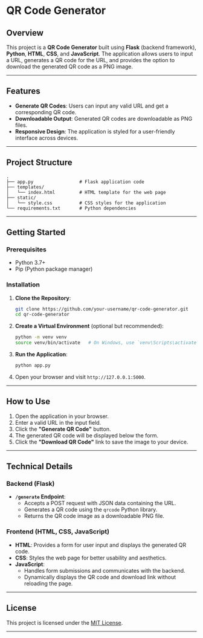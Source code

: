 # QR Code Generator

## Overview

This project is a **QR Code Generator** built using **Flask** (backend framework), **Python**, **HTML**, **CSS**, and **JavaScript**. The application allows users to input a URL, generates a QR code for the URL, and provides the option to download the generated QR code as a PNG image.

---

## Features

- **Generate QR Codes**: Users can input any valid URL and get a corresponding QR code.
- **Downloadable Output**: Generated QR codes are downloadable as PNG files.
- **Responsive Design**: The application is styled for a user-friendly interface across devices.

---

## Project Structure

```plaintext
.
├── app.py                 # Flask application code
├── templates/
│   └── index.html         # HTML template for the web page
├── static/
│   └── style.css          # CSS styles for the application
└── requirements.txt       # Python dependencies
```

---

## Getting Started

### Prerequisites

- Python 3.7+
- Pip (Python package manager)

### Installation

1. **Clone the Repository**:
   ```bash
   git clone https://github.com/your-username/qr-code-generator.git
   cd qr-code-generator
   ```

2. **Create a Virtual Environment** (optional but recommended):
   ```bash
   python -m venv venv
   source venv/bin/activate   # On Windows, use `venv\Scripts\activate`
   ```

3. **Run the Application**:
   ```bash
   python app.py
   ```

4. Open your browser and visit `http://127.0.0.1:5000`.

---

## How to Use

1. Open the application in your browser.
2. Enter a valid URL in the input field.
3. Click the **"Generate QR Code"** button.
4. The generated QR code will be displayed below the form.
5. Click the **"Download QR Code"** link to save the image to your device.

---

## Technical Details

### Backend (Flask)

- **`/generate` Endpoint**:
  - Accepts a POST request with JSON data containing the URL.
  - Generates a QR code using the `qrcode` Python library.
  - Returns the QR code image as a downloadable PNG file.

### Frontend (HTML, CSS, JavaScript)

- **HTML**: Provides a form for user input and displays the generated QR code.
- **CSS**: Styles the web page for better usability and aesthetics.
- **JavaScript**:
  - Handles form submissions and communicates with the backend.
  - Dynamically displays the QR code and download link without reloading the page.

---


## License

This project is licensed under the [MIT License](LICENSE). 

---
